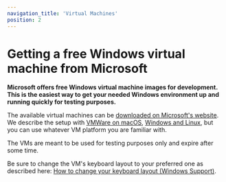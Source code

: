```yaml
---
navigation_title: 'Virtual Machines'
position: 2
---
```


# Getting a free Windows virtual machine from Microsoft

**Microsoft offers free Windows virtual machine images for development. This is the easiest way to get your needed Windows environment up and running quickly for testing purposes.**

The available virtual machines can be [downloaded on Microsoft's website](https://developer.microsoft.com/en-us/windows/downloads/virtual-machines/). We describe the setup with [VMWare on macOS](/setup/windows/vmware-on-macos/), [Windows and Linux](/setup/windows/vmware-on-windows-linux/), but you can use whatever VM platform you are familiar with.

The VMs are meant to be used for testing purposes only and expire after some time.

Be sure to change the VM's keyboard layout to your preferred one as described here: [How to change your keyboard layout (Windows Support)](https://support.microsoft.com/en-us/help/258824/how-to-change-your-keyboard-layout).
